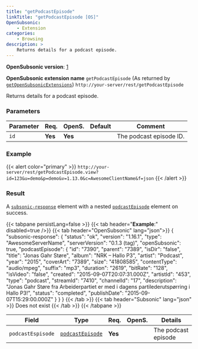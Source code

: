 ```yaml
---
title: "getPodcastEpisode"
linkTitle: "getPodcastEpisode [OS]"
OpenSubsonic:
    - Extension
categories:
    - Browsing
description: >
    Returns details for a podcast episode.
---
```


**OpenSubsonic version**: [1](../../opensubsonic-versions)

**OpenSubsonic extension name** `getPodcastEpisode` (As returned by [`getOpenSubsonicExtensions`](../../endpoints/getopensubsonicextensions))
`http://your-server/rest/getPodcastEpisode`

Returns details for a podcast episode.

### Parameters

| Parameter | Req. | OpenS. | Default | Comment |
| --- | --- | --- | --- | --- |
| `id` | **Yes** | **Yes** |    | The podcast episode ID. |

### Example

{{< alert color="primary" >}} `http://your-server/rest/getPodcastEpisode.view?id=123&u=demo&p=demo&v=1.13.0&c=AwesomeClientName&f=json` {{< /alert >}}

### Result

A [`subsonic-response`](../../responses/subsonic-response) element with a nested [`podcastEpisode`](../../responses/podcastepisode) element on success.

{{< tabpane persistLang=false >}}
{{< tab header="**Example**:" disabled=true />}}
{{< tab header="OpenSubsonic" lang="json">}}
{
  "subsonic-response": {
    "status": "ok",
    "version": "1.16.1",
    "type": "AwesomeServerName",
    "serverVersion": "0.1.3 (tag)",
    "openSubsonic": true,
    "podcastEpisode": {
      "id": "7390",
      "parent": "7389",
      "isDir": "false",
      "title": "Jonas Gahr Støre",
      "album": "NRK – Hallo P3",
      "artist": "Podcast",
      "year": "2015",
      "coverArt": "7389",
      "size": "41808585",
      "contentType": "audio/mpeg",
      "suffix": "mp3",
      "duration": "2619",
      "bitRate": "128",
      "isVideo": "false",
      "created": "2015-09-07T20:07:31.000Z",
      "artistId": "453",
      "type": "podcast",
      "streamId": "7410",
      "channelId": "17",
      "description": "Jonas Gahr Støre fra Arbeiderpartiet er med i dagens partilederutspørring i Hallo P3!",
      "status": "completed",
      "publishDate": "2015-09-07T15:29:00.000Z"
    }
  }
}
{{< /tab >}}
{{< tab header="Subsonic" lang="json" >}}
Does not exist
{{< /tab >}}
{{< /tabpane >}}

| Field |  Type | Req. | OpenS. | Details |
| --- | --- | --- | --- | --- |
| `podcastEspisode` | [`podcastEpisode`](../../responses/podcastepisode) | **Yes** |     | The podcast episode |
